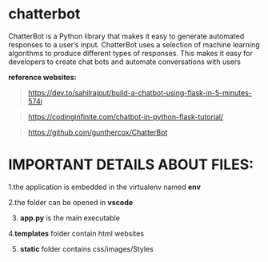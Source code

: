 # chatterbot

ChatterBot is a Python library that makes it easy to generate automated responses to a user’s input. ChatterBot uses a selection of machine learning algorithms to produce different types of responses. This makes it easy for developers to create chat bots and automate conversations with users

**reference websites:**

> https://dev.to/sahilrajput/build-a-chatbot-using-flask-in-5-minutes-574i

> https://codinginfinite.com/chatbot-in-python-flask-tutorial/

> https://github.com/gunthercox/ChatterBot

# IMPORTANT DETAILS ABOUT FILES:
1.the application is embedded in the virtualenv named **env**

2.the folder can be opened in **vscode**

3. **app.py** is the main executable 

4.**templates** folder contain html websites

5. **static** folder contains css/images/Styles

